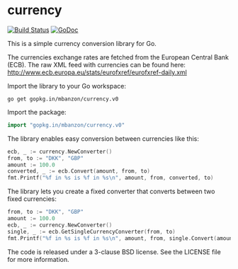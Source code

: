 currency
========

[![Build Status](https://travis-ci.org/mbanzon/currency.png?branch=master)](https://travis-ci.org/mbanzon/currency) [![GoDoc](https://godoc.org/gopkg.in/mbanzon/currency.v0?status.svg)](https://godoc.org/gopkg.in/mbanzon/currency.v0)

This is a simple currency conversion library for Go.

The currencies exchange rates are fetched from the European Central Bank (ECB).
The raw XML feed with currencies can be found here: http://www.ecb.europa.eu/stats/eurofxref/eurofxref-daily.xml

Import the library to your Go workspace:

```
go get gopkg.in/mbanzon/currency.v0
```

Import the package:

```Go
import "gopkg.in/mbanzon/currency.v0"
```

The library enables easy conversion between currencies like this:

```Go
ecb, _ := currency.NewConverter()
from, to := "DKK", "GBP"
amount := 100.0
converted, _ := ecb.Convert(amount, from, to)
fmt.Printf("%f in %s is %f in %s\n", amount, from, converted, to)
```

The library lets you create a fixed converter that converts between two fixed currencies:

```Go
from, to := "DKK", "GBP"
amount := 100.0
ecb, _ := currency.NewConverter()
single, _ := ecb.GetSingleCurrencyConverter(from, to)
fmt.Printf("%f in %s is %f in %s\n", amount, from, single.Convert(amount), to)
```

The code is released under a 3-clause BSD license. See the LICENSE file for more information.
